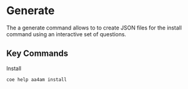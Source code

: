 # Generate

The a generate command allows to to create JSON files for the install command using an interactive set of questions.

## Key Commands

Install

```
coe help aa4am install
```
